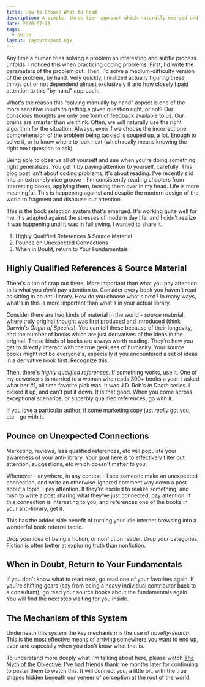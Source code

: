 ```yaml
---
title: How to Choose What to Read
description: A simple, three-tier approach which naturally emerged and works well.
date: 2020-07-21
tags:
  - guide
layout: layouts/post.njk
---
```


Any time a human tries solving a problem an interesting and subtle process unfolds. I noticed this when practicing coding problems. First, I'd write the parameters of the problem out. Then, I'd solve a medium-difficulty version of the problem, by hand. Very quickly, I realized actually figuring these things out or not dependend almost exclusively if and how closely I paid attention to this "by hand" approach.

What's the reason this "solving manually by hand" aspect is one of the more sensitive inputs to getting a given question right, or not? Our conscious thoughts are only one form of feedback available to us. Our brains are smarter than we think. Often, we will naturally use the right algorithm for the situation. Always, even if we choose the incorrect one, comprehension of the problem being tackled is souped up, a lot. Enough to solve it, or to know where to look next (which really means knowing the right next question to ask).

Being able to observe all of yourself and see when you're doing something right generalizes. You get it by paying attention to yourself, carefully. This blog post isn't about coding problems, it's about reading. I've recently slid into an extremely nice groove - I'm consistently reading chapters from interesting books, applying them, teasing them over in my head. Life is more meaningful. This is happening against and despite the modern design of the world to fragment and disabuse our attention.

This is the book selection system that's emerged. It's working quite well for me, it's adapted against the stresses of modern day life, and I didn't realize it was happening until it was in full swing. I wanted to share it.

1. Highly Qualified References & Source Material
2. Pounce on Unexpected Connections
3. When in Doubt, return to Your Fundamentals

## Highly Qualified References & Source Material

There's a ton of crap out there. More important than what you pay attention to is what you _don't_ pay attention to. Consider every book you haven't read as sitting in an anti-library. How do you choose what's next? In many ways, what's in this is more important than what's in your actual library.

Consider there are two kinds of material in the world - _source_ material, where truly original thought was first produced and introduced (think Darwin's _Origin of Species_). You can tell these because of their longevity, and the number of books which are just derivatives of the ideas in the original. These kinds of books are always worth reading. They're how you get to directly interact with the true geniuses of humanity. Your source books might not be everyone's, especially if you encountered a set of ideas in a derivative book first. Recognize this.

Then, there's _highly qualified references_. If something works, use it. One of my coworker's is married to a woman who reads 300+ books a year. I asked what her #1, all time favorite pick was. It was J.D. Rob's _In Death_ series. I picked it up, and can't put it down. It _is_ that good. When you come across exceptional scenarios, or superbly qualified references, go with it.

If you love a particular author, if some marketing copy just _really_ got you, etc - go with it.

## Pounce on Unexpected Connections

Marketing, reviews, less qualified references, etc will populate your awareness of your anti-library. Your goal here is to effectively filter out attention, suggestions, etc which doesn't matter _to you_.

Whenever - anywhere, in any context - I see someone make an unexpected connection, and write an otherwise-ignored comment way down a post about a topic, I pay attention. If they're excited to realize something, and rush to write a post sharing what they've just connected, pay attention. If this connection is interesting to you, and references one of the books in your anti-library, get it.

This has the added side benefit of turning your idle internet browsing into a wonderful book referral tactic.

Drop your idea of being a fiction, or nonfiction reader. Drop your categories. Fiction is often better at exploring truth than nonfiction.

## When in Doubt, Return to Your Fundamentals

If you don't know what to read next, go read one of your favorites again. If you're shifting gears (say from being a heavy individual contributor back to a consultant), go read your source books about the fundamentals again. You will find the next step waiting for you inside.

## The Mechanism of this System

Underneath this system the key mechanism is the use of _novelty-search_. This is the most effective means of arriving somewhere you want to end up, even and especially when you don't know what that is.

To understand more deeply what I'm talking about here, please watch [The Myth of the Objective](https://www.youtube.com/watch?v=dXQPL9GooyI). I've had friends thank me months later for continuing to pester them to watch this. It will connect you, a little bit, with the true shapes hidden beneath our veneer of perception at the root of the world.
